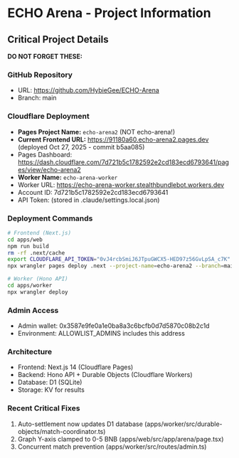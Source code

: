 # ECHO Arena - Project Information

## Critical Project Details
**DO NOT FORGET THESE:**

### GitHub Repository
- URL: https://github.com/HybieGee/ECHO-Arena
- Branch: main

### Cloudflare Deployment
- **Pages Project Name:** `echo-arena2` (NOT echo-arena!)
- **Current Frontend URL:** https://91180a60.echo-arena2.pages.dev (deployed Oct 27, 2025 - commit b5aa085)
- Pages Dashboard: https://dash.cloudflare.com/7d721b5c1782592e2cd183ecd6793641/pages/view/echo-arena2
- **Worker Name:** `echo-arena-worker`
- Worker URL: https://echo-arena-worker.stealthbundlebot.workers.dev
- Account ID: 7d721b5c1782592e2cd183ecd6793641
- API Token: (stored in .claude/settings.local.json)

### Deployment Commands
```bash
# Frontend (Next.js)
cd apps/web
npm run build
rm -rf .next/cache
export CLOUDFLARE_API_TOKEN="0vJ4rcbSmiJ6JTpuGWCX5-HED97z56GvLpSA_c7K"
npx wrangler pages deploy .next --project-name=echo-arena2 --branch=main

# Worker (Hono API)
cd apps/worker
npx wrangler deploy
```

### Admin Access
- Admin wallet: 0x3587e9fe0a1e0ba8a3c6bcfb0d7d5870c08b2c1d
- Environment: ALLOWLIST_ADMINS includes this address

### Architecture
- Frontend: Next.js 14 (Cloudflare Pages)
- Backend: Hono API + Durable Objects (Cloudflare Workers)
- Database: D1 (SQLite)
- Storage: KV for results

### Recent Critical Fixes
1. Auto-settlement now updates D1 database (apps/worker/src/durable-objects/match-coordinator.ts)
2. Graph Y-axis clamped to 0-5 BNB (apps/web/src/app/arena/page.tsx)
3. Concurrent match prevention (apps/worker/src/routes/admin.ts)
